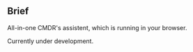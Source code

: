 ## Brief

All-in-one CMDR's assistent, which is running in your browser.

Currently under development.
